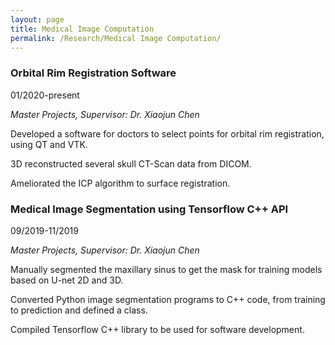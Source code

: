 ```yaml
---
layout: page
title: Medical Image Computation
permalink: /Research/Medical Image Computation/
---
```


### **Orbital Rim Registration Software**

01/2020-present

*Master Projects, Supervisor: Dr. Xiaojun Chen*

Developed a software for doctors to select points for orbital rim registration, using QT and VTK.

3D reconstructed several skull CT-Scan data from DICOM.

Ameliorated the ICP algorithm to surface registration.

### **Medical Image Segmentation using Tensorflow C++ API**

09/2019-11/2019

*Master Projects, Supervisor: Dr. Xiaojun Chen*

Manually segmented the maxillary sinus to get the mask for training models based on
U-net 2D and 3D.

Converted Python image segmentation programs to C++ code, from training to prediction and defined a class.

Compiled Tensorflow C++ library to be used for software development.
